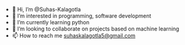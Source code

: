 - 👋 Hi, I’m @Suhas-Kalagotla
- 👀 I’m interested in programming, software development
- 🌱 I’m currently learning python
- 💞️ I’m looking to collaborate on projects based on machine learning 
- 📫 How to reach me suhaskalagotla5@gmail.com

<!---
Suhas-Kalagotla/Suhas-Kalagotla is a ✨ special ✨ repository because its `README.md` (this file) appears on your GitHub profile.
You can click the Preview link to take a look at your changes.
--->
